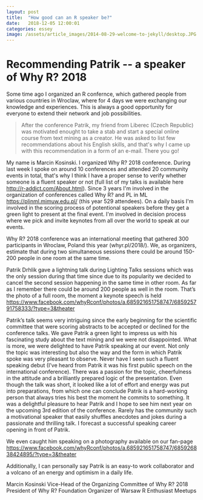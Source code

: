 ```yaml
---
layout: post
title:  "How good can an R speaker be?"
date:   2018-12-05 12:00:01
categories: essey
image: /assets/article_images/2014-08-29-welcome-to-jekyll/desktop.JPG
---
```

# Recommending Patrik -- a speaker of Why R? 2018

Some time ago I organized an R confernce, which gathered people from various countries in Wroclaw, where for 4 days we were exchanging our knowledge and experiences. This is always a good opportunity for everyone to extend their network and job possibilities. 

> After the conference Patrik, my friend from Liberec (Czech Republic) was motivated enought to take a stab and start a special online course from text mining as a creator. He was asked to list few recommendations about his English skills, and that's why I came up with this recommendation in a form of an e-mail. There you go!

My name is Marcin Kosinski. I organized Why R? 2018 conference. During last week I spoke on around 10 conferences and attended 20 community events in total, that's why I think I have a proper sense to verify whether someone is a fluent speaker or not (full list of my talks is available here http://r-addict.com/About.html). Since 3 years I'm involved in the organization of conferences called Why R? and PL in ML https://plinml.mimuw.edu.pl/ (this year 529 attendees). On a daily basis I'm involved in the scoring process of potentional speakers before they get a green light to present at the final event. I'm involved in decision process where we pick and invite keynotes from all over the world to speak at our events.

Why R? 2018 conference was an international meeting that gathered 300 participants in Wroclaw, Poland this year (whyr.pl/2018/). We, as organizers, estimate that during two simultaneous sessions there could be around 150-200 people in one room at the same time.

Patrik Drhlik gave a lightning talk during Lighting Talks sessions which was the only session during that time since due to its popularity we decided to cancel the second session happening in the same time in other room. As far as I remember there could be around 200 people as well in the room. That’s the photo of a full room, the moment a keynote speech is held https://www.facebook.com/whyRconf/photos/a.685921651758747/685925791758333/?type=3&theater

Patrik’s talk seems very intriguing since the early beginning for the scientific committee that were scoring abstracts to be accepted or declined for the conference talks. We gave Patrik a green light to impress us with his fascinating study about the text mining and we were not disappointed. What is more, we were delighted to have Patrik speaking at our event. Not only the topic was interesting but also the way and the form in which Patrik spoke was very pleasant to observe. Never have I seen such a fluent speaking debut (I’ve heard from Patrik it was his first public speech on the international conference). There was a passion for the topic, cheerfulness in the attitude and a brilliantly prepared logic of the presentation. Even though the talk was short, it looked like a lot of effort and energy was put into preparations, from which one can conclude Patrik is a hard-working person that always tries his best the moment he commits to something. It was a delightful pleasure to hear Patrik and I hope to see him next year on the upcoming 3rd edition of the conference. Rarely has the community such a motivational speaker that easily shuffles anecdotes and jokes during a passionate and thrilling talk. I forecast a successful speaking career opening in front of Patrik.

We even caught him speaking on a photography available on our fan-page
https://www.facebook.com/whyRconf/photos/a.685921651758747/685926838424895/?type=3&theater

Additionally, I can personally say Patrik is an easy-to work collaborator and a volcano of an energy and optimism in a daily life. 

Marcin Kosinski
Vice-Head of the Organizing Committee of Why R? 2018
President of Why R? Foundation
Organizer of Warsaw R Enthusiast Meetups